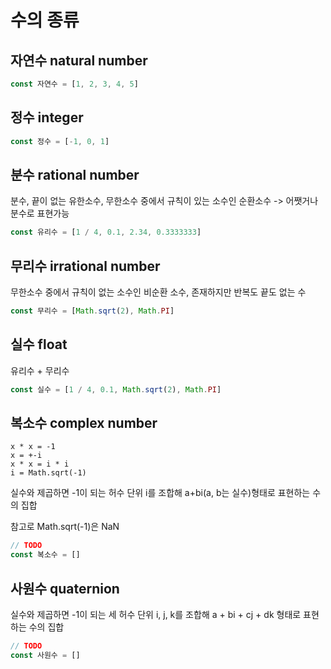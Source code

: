 # 수의 종류

## 자연수 natural number

```js
const 자연수 = [1, 2, 3, 4, 5]
```

## 정수 integer

```js
const 정수 = [-1, 0, 1]
```

## 분수 rational number

분수, 끝이 없는 유한소수, 무한소수 중에서 규칙이 있는 소수인 순환소수 -> 어쨋거나 분수로 표현가능

```js
const 유리수 = [1 / 4, 0.1, 2.34, 0.3333333]
```

## 무리수 irrational number

무한소수 중에서 규칙이 없는 소수인 비순환 소수, 존재하지만 반복도 끝도 없는 수

```js
const 무리수 = [Math.sqrt(2), Math.PI]
```

## 실수 float

유리수 + 무리수

```js
const 실수 = [1 / 4, 0.1, Math.sqrt(2), Math.PI]
```

## 복소수 complex number

```plain
x * x = -1
x = +-i
x * x = i * i
i = Math.sqrt(-1)
```

실수와 제곱하면 -1이 되는 허수 단위 i를 조합해 a+bi(a, b는 실수)형태로 표현하는 수의 집합

참고로 Math.sqrt(-1)은 NaN

```js
// TODO
const 복소수 = []
```

## 사원수 quaternion

실수와 제곱하면 -1이 되는 세 허수 단위 i, j, k를 조합해 a + bi + cj + dk 형태로 표현하는 수의 집합

```js
// TODO
const 사원수 = []
```
